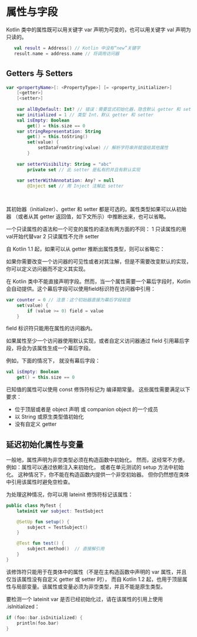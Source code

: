 # 属性与字段
Kotlin 类中的属性既可以用关键字 var 声明为可变的，也可以用关键字 val 声明为只读的。
```kotlin
   val result = Address() // Kotlin 中没有“new”关键字
   result.name = address.name // 将调用访问器


```
## Getters 与 Setters
```kotlin
var <propertyName>[: <PropertyType>] [= <property_initializer>]
    [<getter>]
    [<setter>]
    
    var allByDefault: Int? // 错误：需要显式初始化器，隐含默认 getter 和 setter
    var initialized = 1 // 类型 Int、默认 getter 和 setter
    val isEmpty: Boolean
        get() = this.size == 0
    var stringRepresentation: String
        get() = this.toString()
        set(value) {
            setDataFromString(value) // 解析字符串并赋值给其他属性
        }
        
    var setterVisibility: String = "abc"
        private set // 此 setter 是私有的并且有默认实现
    
    var setterWithAnnotation: Any? = null
        @Inject set // 用 Inject 注解此 setter
        
        
```

其初始器（initializer）、getter 和 setter 都是可选的。属性类型如果可以从初始器 （或者从其 getter 返回值，如下文所示）中推断出来，也可以省略。

一个只读属性的语法和一个可变的属性的语法有两方面的不同：
    1 只读属性的用 val开始代替var 
    2 只读属性不允许 setter
    
自 Kotlin 1.1 起，如果可以从 getter 推断出属性类型，则可以省略它：

如果你需要改变一个访问器的可见性或者对其注解，但是不需要改变默认的实现， 你可以定义访问器而不定义其实现。

在 Kotlin 类中不能直接声明字段。然而，当一个属性需要一个幕后字段时，Kotlin 会自动提供。这个幕后字段可以使用field标识符在访问器中引用：

```kotlin
var counter = 0 // 注意：这个初始器直接为幕后字段赋值
    set(value) {
        if (value >= 0) field = value
    }
```
field 标识符只能用在属性的访问器内。

如果属性至少一个访问器使用默认实现，或者自定义访问器通过 field 引用幕后字段，将会为该属性生成一个幕后字段。

例如，下面的情况下， 就没有幕后字段：
```kotlin
val isEmpty: Boolean
    get() = this.size == 0
```
已知值的属性可以使用 const 修饰符标记为 编译期常量。 这些属性需要满足以下要求：

+ 位于顶层或者是 object 声明 或 companion object 的一个成员
+ 以 String 或原生类型值初始化
+ 没有自定义 getter

## 延迟初始化属性与变量

一般地，属性声明为非空类型必须在构造函数中初始化。 然而，这经常不方便。例如：属性可以通过依赖注入来初始化， 或者在单元测试的 setup 方法中初始化。
 这种情况下，你不能在构造函数内提供一个非空初始器。 但你仍然想在类体中引用该属性时避免空检查。
 
 为处理这种情况，你可以用 lateinit 修饰符标记该属性：
 
```kotlin
public class MyTest {
    lateinit var subject: TestSubject

    @SetUp fun setup() {
        subject = TestSubject()
    }

    @Test fun test() {
        subject.method()  // 直接解引用
    }
}
```
该修饰符只能用于在类体中的属性（不是在主构造函数中声明的 var 属性，并且仅当该属性没有自定义 getter 或 setter 时），
而自 Kotlin 1.2 起，也用于顶层属性与局部变量。该属性或变量必须为非空类型，并且不能是原生类型。

要检测一个 lateinit var 是否已经初始化过，请在该属性的引用上使用 .isInitialized：

```kotlin
if (foo::bar.isInitialized) {
    println(foo.bar)
}
```





    
    




